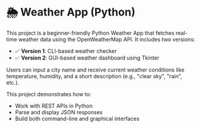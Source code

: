 # 🌦️ Weather App (Python)

This project is a beginner-friendly Python Weather App that fetches real-time weather data using the OpenWeatherMap API. It includes two versions:

- ✅ **Version 1**: CLI-based weather checker
- ✅ **Version 2**: GUI-based weather dashboard using Tkinter

Users can input a city name and receive current weather conditions like temperature, humidity, and a short description (e.g., "clear sky", "rain", etc.).

This project demonstrates how to:
- Work with REST APIs in Python
- Parse and display JSON responses
- Build both command-line and graphical interfaces
